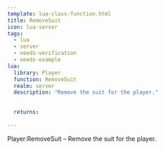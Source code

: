 ```yaml
---
template: lua-class-function.html
title: RemoveSuit
icon: lua-server
tags:
  - lua
  - server
  - needs-verification
  - needs-example
lua:
  library: Player
  function: RemoveSuit
  realm: server
  description: "Remove the suit for the player."
  
  
  returns:
    
---
```


<div class="lua__search__keywords">
Player:RemoveSuit &#x2013; Remove the suit for the player.
</div>
